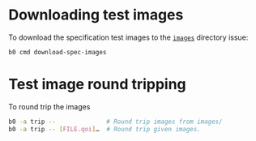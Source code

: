 # Downloading test images

To download the specification test images to the [`images`](images/) directory
issue: 

```
b0 cmd download-spec-images 
```

# Test image round tripping

To round trip the images 

```sh
b0 -a trip --              # Round trip images from images/
b0 -a trip -- [FILE.qoi]…  # Round trip given images.
```



